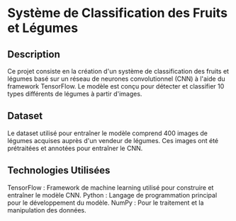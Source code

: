 
# Système de Classification des Fruits et Légumes
  ## Description
Ce projet consiste en la création d'un système de classification des fruits et légumes basé sur un réseau de neurones convolutionnel (CNN) à l'aide du framework TensorFlow. Le modèle est conçu pour détecter et classifier 10 types différents de légumes à partir d'images.

## Dataset
Le dataset utilisé pour entraîner le modèle comprend 400 images de légumes acquises auprès d'un vendeur de légumes. Ces images ont été prétraitées et annotées pour entraîner le CNN.

## Technologies Utilisées
TensorFlow : Framework de machine learning utilisé pour construire et entraîner le modèle CNN.
Python : Langage de programmation principal pour le développement du modèle.
NumPy : Pour le traitement et la manipulation des données.
